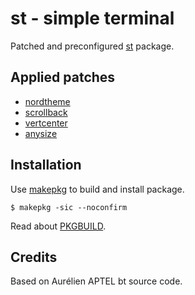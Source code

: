 # st - simple terminal

Patched and preconfigured [st](https://st.suckless.org/) package.

## Applied patches

* [nordtheme](https://st.suckless.org/patches/nordtheme/)
* [scrollback](https://st.suckless.org/patches/scrollback/)
* [vertcenter](https://st.suckless.org/patches/vertcenter/)
* [anysize](https://st.suckless.org/patches/anysize/)

## Installation

Use [makepkg](https://wiki.archlinux.org/index.php/Makepkg) to build and install
package.

```
$ makepkg -sic --noconfirm
```

Read about [PKGBUILD](https://wiki.archlinux.org/index.php/PKGBUILD).

## Credits

Based on Aurélien APTEL bt source code.
